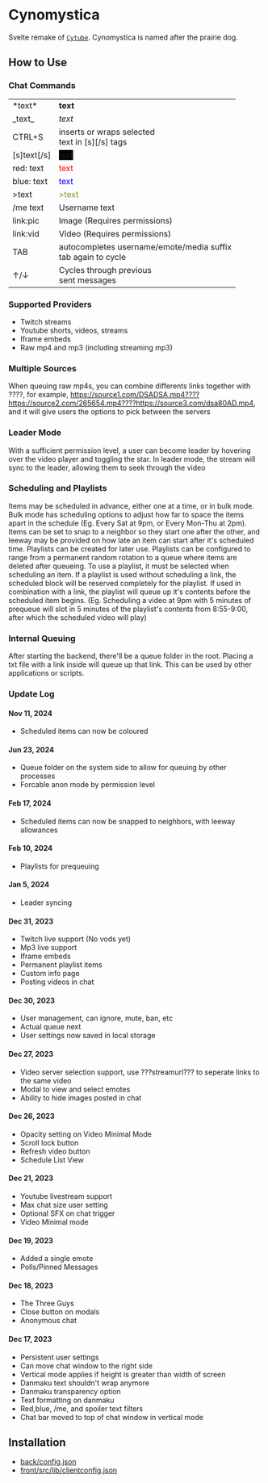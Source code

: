 # Cynomystica

Svelte remake of [`Cytube`](https://github.com/calzoneman/sync).
Cynomystica is named after the prairie dog.

## How to Use

### Chat Commands

<table>
	<tr><td>*text*</td><td><b>text</b></td></tr>
	<tr><td>_text_</td><td><em>text</em></td></tr>
	<tr><td>CTRL+S</td><td>inserts or wraps selected<br />text in [s][/s] tags</td></tr>
	<tr><td>[s]text[/s]</td><td><span style='background:black'>text</span></td></tr>
	<tr><td>red: text</td><td><span style='color:red'>text</span></td></tr>
	<tr><td>blue: text</td><td><span style='color:blue'>text</span></td></tr>
	<tr><td>>text</td><td><span style='color:#789922'>>text</span></td></tr>
	<tr><td>/me text</td><td><span class="actiontext">Username text</span></td></tr>
	<tr><td>link:pic</td><td>Image (Requires permissions)</td></tr>
	<tr><td>link:vid</td><td>Video (Requires permissions)</td></tr>
	<tr><td>TAB</td><td>autocompletes username/emote/media suffix<br />tab again to cycle</td></tr>
	<tr><td>↑/↓</td><td>Cycles through previous<br />sent messages</td></tr>
</table>

### Supported Providers

- Twitch streams
- Youtube shorts, videos, streams
- Iframe embeds
- Raw mp4 and mp3 (including streaming mp3)

### Multiple Sources

When queuing raw mp4s, you can combine differents links together with ????, for example, https://source1.com/DSADSA.mp4????https://source2.com/265654.mp4????https://source3.com/dsa80AD.mp4, and it will give users the options to pick between the servers

### Leader Mode

With a sufficient permission level, a user can become leader by hovering over the video player and toggling the star. In leader mode, the stream will sync to the leader, allowing them to seek through the video

### Scheduling and Playlists

Items may be scheduled in advance, either one at a time, or in bulk mode. Bulk mode has scheduling options to adjust how far to space the items apart in the schedule (Eg. Every Sat at 9pm, or Every Mon-Thu at 2pm). Items can be set to snap to a neighbor so they start one after the other, and leeway may be provided on how late an item can start after it's scheduled time.
Playlists can be created for later use. Playlists can be configured to range from a permanent random rotation to a queue where items are deleted after queueing. To use a playlist, it must be selected when scheduling an item. If a playlist is used without scheduling a link, the scheduled block will be reserved completely for the playlist. If used in combination with a link, the playlist will queue up it's contents before the scheduled item begins. (Eg. Scheduling a video at 9pm with 5 minutes of prequeue will slot in 5 minutes of the playlist's contents from 8:55-9:00, after which the scheduled video will play)

### Internal Queuing

After starting the backend, there'll be a queue folder in the root. Placing a txt file with a link inside will queue up that link. This can be used by other applications or scripts.

### Update Log

#### Nov 11, 2024

- Scheduled items can now be coloured

#### Jun 23, 2024

- Queue folder on the system side to allow for queuing by other processes
- Forcable anon mode by permission level

#### Feb 17, 2024

- Scheduled items can now be snapped to neighbors, with leeway allowances

#### Feb 10, 2024

- Playlists for prequeuing

#### Jan 5, 2024

- Leader syncing

#### Dec 31, 2023

- Twitch live support (No vods yet)
- Mp3 live support
- Iframe embeds
- Permanent playlist items
- Custom info page
- Posting videos in chat

#### Dec 30, 2023

- User management, can ignore, mute, ban, etc
- Actual queue next
- User settings now saved in local storage

#### Dec 27, 2023

- Video server selection support, use ???streamurl??? to seperate links to the same video
- Modal to view and select emotes
- Ability to hide images posted in chat

#### Dec 26, 2023

- Opacity setting on Video Minimal Mode
- Scroll lock button
- Refresh video button
- Schedule List View

#### Dec 21, 2023

- Youtube livestream support
- Max chat size user setting
- Optional SFX on chat trigger
- Video Minimal mode

#### Dec 19, 2023

- Added a single emote
- Polls/Pinned Messages

#### Dec 18, 2023

- The Three Guys
- Close button on modals
- Anonymous chat

#### Dec 17, 2023

- Persistent user settings
- Can move chat window to the right side
- Vertical mode applies if height is greater than width of screen
- Danmaku text shouldn't wrap anymore
- Danmaku transparency option
- Text formatting on danmaku
- Red,blue, /me, and spoiler text filters
- Chat bar moved to top of chat window in vertical mode

## Installation

- [back/config.json](back/config.example.json)
- [front/src/lib/clientconfig.json](front/src/lib/clientconfig.example.json)
